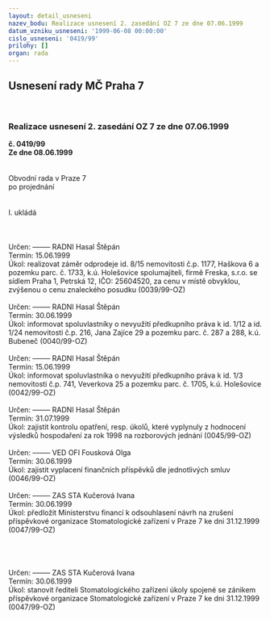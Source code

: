 ```yaml
---
layout: detail_usneseni
nazev_bodu: Realizace usnesení 2. zasedání OZ 7 ze dne 07.06.1999
datum_vzniku_usneseni: '1999-06-08 00:00:00'
cislo_usneseni: '0419/99'
prilohy: []
organ: rada
---
```

<div id="ucUsn_pList" class="usn">
	<span><h2>Usnesení rady MČ Praha 7 </h2>
<br></span><div class="standBody">
<span><h3>Realizace usnesení 2. zasedání OZ 7 ze dne 07.06.1999</h3></span><div class="center">
		<strong>č. 0419/99</strong><br>
	</div>
<div class="center">
		<strong>Ze dne 08.06.1999</strong><br><br>
	</div>
<br>Obvodní rada v Praze 7<br>po projednání<br><br><br>I.	ukládá <br><br><br><br>  Určen:	–––––	RADNI Hasal Štěpán<br>Termín: 15.06.1999<br>Úkol:	realizovat záměr odprodeje id. 8/15 nemovitosti č.p. 1177, Haškova 6 a pozemku parc. č. 1733, k.ú. Holešovice spolumajiteli, firmě Freska, s.r.o. se sídlem Praha 1, Petrská 12, IČO: 25604520, za cenu v místě obvyklou, zvýšenou o cenu znaleckého posudku   (0039/99-OZ)<br> <br> Určen:	–––––	RADNI Hasal Štěpán<br>Termín: 30.06.1999<br>Úkol:	informovat spoluvlastníky o nevyužití předkupního práva k id. 1/12 a id. 1/24 nemovitosti č.p. 216, Jana Zajíce 29 a pozemku parc. č. 287 a 288, k.ú. Bubeneč   (0040/99-OZ)<br> <br> Určen:	–––––	RADNI Hasal Štěpán<br>Termín: 15.06.1999<br>Úkol:	informovat spoluvlastníka o nevyužití předkupního práva k id. 1/3 nemovitosti č.p. 741, Veverkova 25 a pozemku parc. č. 1705, k.ú. Holešovice   (0042/99-OZ)<br> <br> Určen:	–––––	RADNI Hasal Štěpán<br>Termín: 31.07.1999<br>Úkol:	zajistit kontrolu opatření, resp. úkolů, které vyplynuly z hodnocení výsledků hospodaření  za rok 1998 na rozborových jednání   (0045/99-OZ)<br> <br> Určen:	–––––	VED OFI Fousková Olga<br>Termín: 30.06.1999<br>Úkol:	zajistit vyplacení finančních příspěvků dle jednotlivých smluv   (0046/99-OZ)<br> <br> Určen:	–––––	ZAS STA Kučerová Ivana<br>Termín: 30.06.1999<br>Úkol:	předložit Ministerstvu financí k odsouhlasení návrh na zrušení příspěvkové organizace Stomatologické zařízení v Praze 7 ke dni 31.12.1999   (0047/99-OZ)<br> <br><br><br><br> Určen:	–––––	ZAS STA Kučerová Ivana<br>Termín: 30.06.1999<br>Úkol:	stanovit řediteli Stomatologického zařízení úkoly spojené se zánikem příspěvkové organizace Stomatologické zařízení v Praze 7 ke dni 31.12.1999   (0047/99-OZ)<br>
</div>
</div>